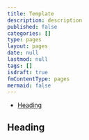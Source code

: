 ```yaml
---
title: Template
description: description
published: false
categories: []
type: pages
layout: pages
date: null
lastmod: null
tags: []
isdraft: true
fmContentType: pages
mermaid: false
---
```

<!--- cSpell:words -->
<!--- cSpell:ignore -->
<!--- cSpell:disable --->
* [Heading](#heading)
<!--- cSpell:enable --->

## Heading

<!-- cSpell:ignore toolname -->
<!--
## toolname

### toolname Commands

### toolname Notes

### toolname References

<>
-->
